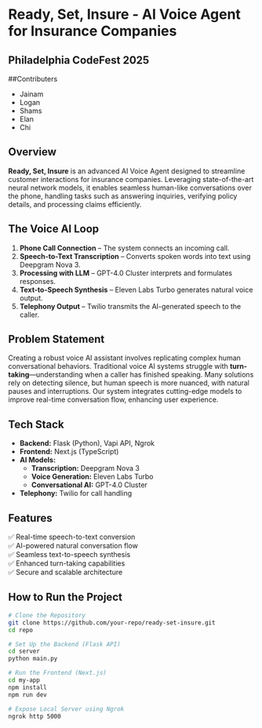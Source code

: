 # Ready, Set, Insure - AI Voice Agent for Insurance Companies

## Philadelphia CodeFest 2025

##Contributers
- Jainam
- Logan
- Shams
- Elan
- Chi

## Overview

**Ready, Set, Insure** is an advanced AI Voice Agent designed to streamline customer interactions for insurance companies. Leveraging state-of-the-art neural network models, it enables seamless human-like conversations over the phone, handling tasks such as answering inquiries, verifying policy details, and processing claims efficiently.

## The Voice AI Loop
1. **Phone Call Connection** – The system connects an incoming call.
2. **Speech-to-Text Transcription** – Converts spoken words into text using Deepgram Nova 3.
3. **Processing with LLM** – GPT-4.0 Cluster interprets and formulates responses.
4. **Text-to-Speech Synthesis** – Eleven Labs Turbo generates natural voice output.
5. **Telephony Output** – Twilio transmits the AI-generated speech to the caller.

## Problem Statement
Creating a robust voice AI assistant involves replicating complex human conversational behaviors. Traditional voice AI systems struggle with **turn-taking**—understanding when a caller has finished speaking. Many solutions rely on detecting silence, but human speech is more nuanced, with natural pauses and interruptions. Our system integrates cutting-edge models to improve real-time conversation flow, enhancing user experience.

## Tech Stack
- **Backend:** Flask (Python), Vapi API, Ngrok
- **Frontend:** Next.js (TypeScript)
- **AI Models:**
  - **Transcription:** Deepgram Nova 3
  - **Voice Generation:** Eleven Labs Turbo
  - **Conversational AI:** GPT-4.0 Cluster
- **Telephony:** Twilio for call handling

## Features
✅ Real-time speech-to-text conversion  
✅ AI-powered natural conversation flow  
✅ Seamless text-to-speech synthesis  
✅ Enhanced turn-taking capabilities  
✅ Secure and scalable architecture  

## How to Run the Project
```bash
# Clone the Repository
git clone https://github.com/your-repo/ready-set-insure.git
cd repo

# Set Up the Backend (Flask API)
cd server
python main.py

# Run the Frontend (Next.js)
cd my-app
npm install
npm run dev

# Expose Local Server using Ngrok
ngrok http 5000
